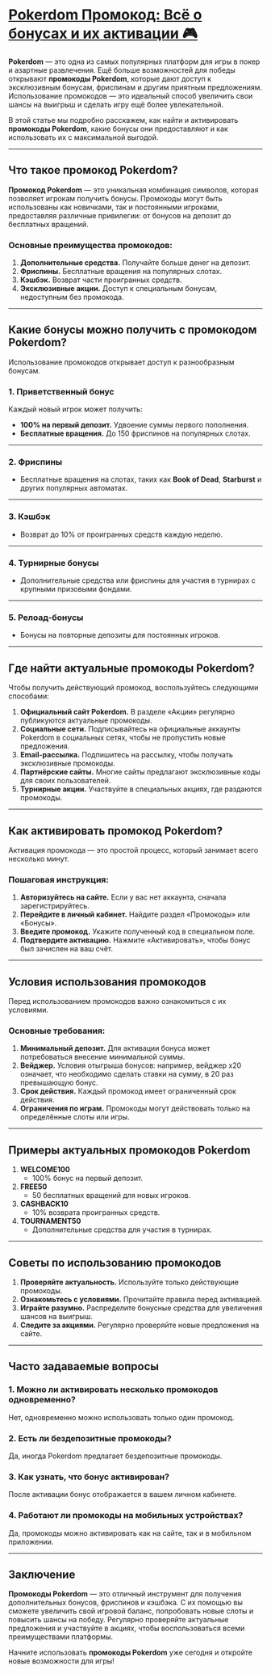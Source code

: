 # [Pokerdom Промокод: Всё о бонусах и их активации 🎮](https://brandplay.link/FwVc4f)

**Pokerdom** — это одна из самых популярных платформ для игры в покер и азартные развлечения. Ещё больше возможностей для победы открывают **промокоды Pokerdom**, которые дают доступ к эксклюзивным бонусам, фриспинам и другим приятным предложениям. Использование промокодов — это идеальный способ увеличить свои шансы на выигрыш и сделать игру ещё более увлекательной.

В этой статье мы подробно расскажем, как найти и активировать **промокоды Pokerdom**, какие бонусы они предоставляют и как использовать их с максимальной выгодой.

***

## Что такое промокод Pokerdom?

**Промокод Pokerdom** — это уникальная комбинация символов, которая позволяет игрокам получить бонусы. Промокоды могут быть использованы как новичками, так и постоянными игроками, предоставляя различные привилегии: от бонусов на депозит до бесплатных вращений.

### Основные преимущества промокодов:

1. **Дополнительные средства.**
   Получайте больше денег на депозит.
2. **Фриспины.**
   Бесплатные вращения на популярных слотах.
3. **Кэшбэк.**
   Возврат части проигранных средств.
4. **Эксклюзивные акции.**
   Доступ к специальным бонусам, недоступным без промокода.

***

## Какие бонусы можно получить с промокодом Pokerdom?

Использование промокодов открывает доступ к разнообразным бонусам.

### 1. Приветственный бонус

Каждый новый игрок может получить:

* **100% на первый депозит.**
  Удвоение суммы первого пополнения.
* **Бесплатные вращения.**
  До 150 фриспинов на популярных слотах.

***

### 2. Фриспины

* Бесплатные вращения на слотах, таких как **Book of Dead**, **Starburst** и других популярных автоматах.

***

### 3. Кэшбэк

* Возврат до 10% от проигранных средств каждую неделю.

***

### 4. Турнирные бонусы

* Дополнительные средства или фриспины для участия в турнирах с крупными призовыми фондами.

***

### 5. Релоад-бонусы

* Бонусы на повторные депозиты для постоянных игроков.

***

## Где найти актуальные промокоды Pokerdom?

Чтобы получить действующий промокод, воспользуйтесь следующими способами:

1. **Официальный сайт Pokerdom.**
   В разделе «Акции» регулярно публикуются актуальные промокоды.
2. **Социальные сети.**
   Подписывайтесь на официальные аккаунты Pokerdom в социальных сетях, чтобы не пропустить новые предложения.
3. **Email-рассылка.**
   Подпишитесь на рассылку, чтобы получать эксклюзивные промокоды.
4. **Партнёрские сайты.**
   Многие сайты предлагают эксклюзивные коды для своих пользователей.
5. **Турнирные акции.**
   Участвуйте в специальных акциях, где раздаются промокоды.

***

## Как активировать промокод Pokerdom?

Активация промокода — это простой процесс, который занимает всего несколько минут.

### Пошаговая инструкция:

1. **Авторизуйтесь на сайте.**
   Если у вас нет аккаунта, сначала зарегистрируйтесь.
2. **Перейдите в личный кабинет.**
   Найдите раздел «Промокоды» или «Бонусы».
3. **Введите промокод.**
   Укажите полученный код в специальном поле.
4. **Подтвердите активацию.**
   Нажмите «Активировать», чтобы бонус был зачислен на ваш счёт.

***

## Условия использования промокодов

Перед использованием промокодов важно ознакомиться с их условиями.

### Основные требования:

1. **Минимальный депозит.**
   Для активации бонуса может потребоваться внесение минимальной суммы.
2. **Вейджер.**
   Условия отыгрыша бонусов: например, вейджер х20 означает, что необходимо сделать ставки на сумму, в 20 раз превышающую бонус.
3. **Срок действия.**
   Каждый промокод имеет ограниченный срок действия.
4. **Ограничения по играм.**
   Промокоды могут действовать только на определённые слоты или игры.

***

## Примеры актуальных промокодов Pokerdom

1. **WELCOME100**
   * 100% бонус на первый депозит.
2. **FREE50**
   * 50 бесплатных вращений для новых игроков.
3. **CASHBACK10**
   * 10% возврата проигранных средств.
4. **TOURNAMENT50**
   * Дополнительные средства для участия в турнирах.

***

## Советы по использованию промокодов

1. **Проверяйте актуальность.**
   Используйте только действующие промокоды.
2. **Ознакомьтесь с условиями.**
   Прочитайте правила перед активацией.
3. **Играйте разумно.**
   Распределите бонусные средства для увеличения шансов на выигрыш.
4. **Следите за акциями.**
   Регулярно проверяйте новые предложения на сайте.

***

## Часто задаваемые вопросы

### 1. Можно ли активировать несколько промокодов одновременно?

Нет, одновременно можно использовать только один промокод.

### 2. Есть ли бездепозитные промокоды?

Да, иногда Pokerdom предлагает бездепозитные промокоды.

### 3. Как узнать, что бонус активирован?

После активации бонус отображается в вашем личном кабинете.

### 4. Работают ли промокоды на мобильных устройствах?

Да, промокоды можно активировать как на сайте, так и в мобильном приложении.

***

## Заключение

**Промокоды Pokerdom** — это отличный инструмент для получения дополнительных бонусов, фриспинов и кэшбэка. С их помощью вы сможете увеличить свой игровой баланс, попробовать новые слоты и повысить шансы на победу. Регулярно проверяйте актуальные предложения и участвуйте в акциях, чтобы воспользоваться всеми преимуществами платформы.

Начните использовать **промокоды Pokerdom** уже сегодня и откройте новые возможности для игры!
